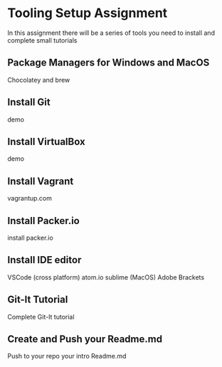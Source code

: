 # Tooling Setup Assignment

In this assignment there will be a series of tools you need to install and complete small tutorials

## Package Managers for Windows and MacOS

Chocolatey and brew

## Install Git

demo

## Install VirtualBox

demo

## Install Vagrant

vagrantup.com

## Install Packer.io

install packer.io

## Install IDE editor

VSCode (cross platform)
atom.io
sublime (MacOS)
Adobe Brackets

## Git-It Tutorial

Complete Git-It tutorial

## Create and Push your Readme.md

Push to your repo your intro Readme.md  

